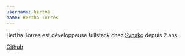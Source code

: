 ```yaml
---
username: bertha
name: Bertha Torres
---
```


Bertha Torres est développeuse fullstack chez [Synako](https://www.synako.fr/) depuis 2 ans.

[Github](https://github.com/tatoberres)
